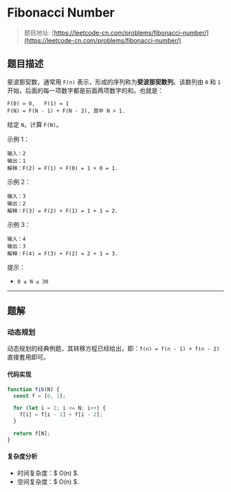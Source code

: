 # Fibonacci Number

> 题目地址: [https://leetcode-cn.com/problems/fibonacci-number/](https://leetcode-cn.com/problems/fibonacci-number/)

## 题目描述

斐波那契数，通常用 `F(n)` 表示，形成的序列称为**斐波那契数列**。该数列由 `0` 和 `1` 开始，后面的每一项数字都是前面两项数字的和。也就是：

```
F(0) = 0,   F(1) = 1
F(N) = F(N - 1) + F(N - 2), 其中 N > 1.
```

给定 `N`，计算 `F(N)`。

示例 1：

```
输入：2
输出：1
解释：F(2) = F(1) + F(0) = 1 + 0 = 1.
```

示例 2：

```
输入：3
输出：2
解释：F(3) = F(2) + F(1) = 1 + 1 = 2.
```

示例 3：

```
输入：4
输出：3
解释：F(4) = F(3) + F(2) = 2 + 1 = 3.
```

提示：

* `0 ≤ N ≤ 30`

------

## 题解

### 动态规划

动态规划的经典例题，其转移方程已经给出，即：`f(n) = f(n - 1) + f(n - 2)` 直接套用即可。

#### 代码实现

```js
function fib(N) {
  const f = [0, 1];

  for (let i = 2; i <= N; i++) {
    f[i] = f[i - 1] + f[i - 2];
  }

  return f[N];
}
```

#### 复杂度分析

* 时间复杂度：$ O(n) $.
* 空间复杂度：$ O(n) $.
